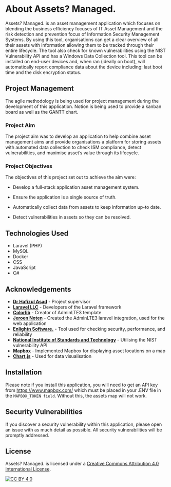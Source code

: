 
# About Assets? Managed.

Assets? Managed. is an asset management application which focuses on blending the business efficiency focuses of IT Asset Management and the risk detection and prevention focus of Information Security Management Systems. By using this tool, organisations can get a clear overview of all their assets with information allowing them to be tracked through their entire lifecycle. The tool also check for known vulnerabilities using the NIST Vulnerability API and has a Windows Data Collection tool. This tool can be installed on end-user devices and, when ran (ideally on boot), will automatically report compliance data about the device including: last boot time and the disk encryption status.



## Project Management

The agile methodology is being used for project management during the development of this application. Notion is being used to provide a kanban board as well as the GANTT chart.

### Project Aim
The project aim was to develop an application to help combine asset management aims and provide organisations a platform for storing assets with automated data collection to check ISM compliance, detect vulnerabilities, and maximise asset’s value through its lifecycle.

### Project Objectives
The objectives of this project set out to achieve the aim were:

- Develop a full-stack application asset management system.

- Ensure the application is a single source of truth.

- Automatically collect data from assets to keep information up-to date.

- Detect vulnerabilities in assets so they can be resolved.

## Technologies Used

* Laravel (PHP)
* MySQL
* Docker
* CSS
* JavaScript
* C#

## Acknowledgements

- **[Dr Hafizul Asad](https://www.plymouth.ac.uk/staff/hafizul-asad)** - Project supervisor
- **[Laravel LLC](https://laravel.com/)** - Developers of the Laravel framework
- **[Colorlib](https://colorlib.com/)** - Creator of AdminLTE3 template
- **[Jeroen Noten](https://github.com/jeroennoten)** - Created the AdminLTE3 laravel integration, used for the web application
- **[Enlightn Software.](https://www.laravel-enlightn.com/)** - Tool used for checking security, performance, and reliability 
- **[National Institute of Standards and Technology](https://www.nist.gov/)** - Utilising the NIST vulnerability API
- **[Mapbox](https://www.mapbox.com/)** - Implemented Mapbox for displaying asset locations on a map
- **[Chart.js](https://www.chartjs.org/)** - Used for data visualisation

## Installation

Please note if you install this application, you will need to get an API key from <https://www.mapbox.com/> which must be placed in your .ENV file in the ```MAPBOX_TOKEN field```. Without this, the assets map will not work.

## Security Vulnerabilities

If you discover a security vulnerability within this application, please open an issue with as much detail as possible. All security vulnerabilities will be promptly addressed.

## License

Assets? Managed. is licensed under a [Creative Commons Attribution 4.0 International License][cc-by].

[![CC BY 4.0][cc-by-shield]][cc-by]

[cc-by]: http://creativecommons.org/licenses/by/4.0/
[cc-by-shield]: https://img.shields.io/badge/License-CC%20BY%204.0-lightgrey.svg
